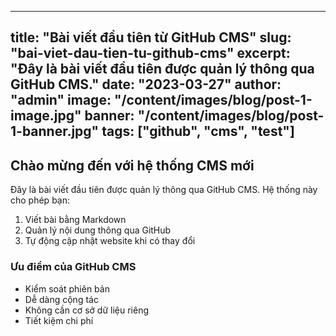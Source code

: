 

---
title: "Bài viết đầu tiên từ GitHub CMS"
slug: "bai-viet-dau-tien-tu-github-cms"
excerpt: "Đây là bài viết đầu tiên được quản lý thông qua GitHub CMS."
date: "2023-03-27"
author: "admin"
image: "/content/images/blog/post-1-image.jpg"
banner: "/content/images/blog/post-1-banner.jpg"
tags: ["github", "cms", "test"]
---

## Chào mừng đến với hệ thống CMS mới

Đây là bài viết đầu tiên được quản lý thông qua GitHub CMS. Hệ thống này cho phép bạn:

1. Viết bài bằng Markdown
2. Quản lý nội dung thông qua GitHub
3. Tự động cập nhật website khi có thay đổi

### Ưu điểm của GitHub CMS

- Kiểm soát phiên bản
- Dễ dàng cộng tác
- Không cần cơ sở dữ liệu riêng
- Tiết kiệm chi phí
